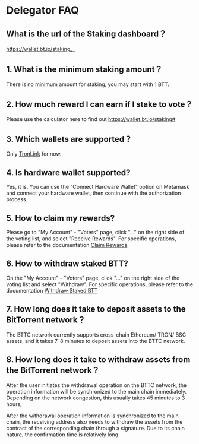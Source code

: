 # Delegator FAQ
## What is the url of the Staking dashboard？
 https://wallet.bt.io/staking。

## 1. What is the minimum staking amount？
There is no minimum amount for staking, you may start with 1 BTT.

## 2. How much reward I can earn if I stake to vote？
Please use the calculator here to find out https://wallet.bt.io/staking#

## 3. Which wallets are supported？
Only [TronLink](https://www.tronlink.org/) for now.

## 4. Is hardware wallet supported?
Yes, it is. You can use the "Connect Hardware Wallet" option on Metamask and connect your hardware wallet, then continue with the authorization process.


## 5. How to claim my rewards?
Please go to "My Account" - "Voters" page, click "..." on the right side of the voting list, and select "Receive Rewards". For specific operations, please refer to the documentation [Claim Rewards](https://bttc.zendesk.com/hc/zh-cn/articles/4408460200985-%E9%A2%86%E5%8F%96%E5%A5%96%E5%8A%B1).

## 6. How to withdraw staked BTT?
On the "My Account" - "Voters" page, click "..." on the right side of the voting list and select "Withdraw". For specific operations, please refer to the documentation [Withdraw Staked BTT](https://bttc.zendesk.com/hc/zh-cn/articles/4408460195353-%E6%8F%90%E5%8F%96%E8%B4%A8%E6%8A%BC%E7%9A%84BTT)


## 7. How long does it take to deposit assets to the BitTorrent network？
The BTTC network currently supports cross-chain Ethereum/ TRON/ BSC assets, and it takes 7-8 minutes to deposit assets into the BTTC network.

## 8. How long does it take to withdraw assets from the BitTorrent network？
After the user initiates the withdrawal operation on the BTTC network, the operation information will be synchronized to the main chain immediately. Depending on the network congestion, this usually takes 45 minutes to 3 hours;

After the withdrawal operation information is synchronized to the main chain, the receiving address also needs to withdraw the assets from the contract of the corresponding chain through a signature. Due to its chain nature, the confirmation time is relatively long.
